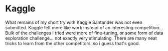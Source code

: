 # Kaggle
What remains of my short try with Kaggle
Santander was not even submitted. Kaggle felt more like work instead of an interesting competition... 
Bulk of the challenges I tried were more of fine-tuning, or some form of data exploration challenge... not exactly very stimulating.
There are many neat tricks to learn from the other competitors, so i guess that's good.
